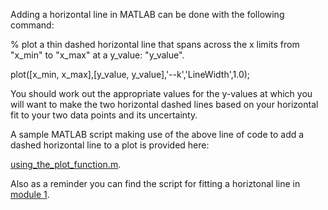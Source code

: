Adding a horizontal line in MATLAB can be done with the following command:

% plot a thin dashed horizontal line that spans across the x limits from "x_min" to "x_max" at a y_value: "y_value".

plot([x_min, x_max],[y_value, y_value],'--k','LineWidth',1.0);

You should work out the appropriate values for the y-values at which you will want to make the two horizontal dashed lines based on your horizontal fit to your two data points and its uncertainty.

A sample MATLAB script making use of the above line of code to add a dashed horizontal line to a plot is provided here:

[using_the_plot_function.m](using_the_plot_function.m).


Also as a reminder you can find the script for fitting a horiztonal line in [module 1](https://physics-50.github.io/Module-1/fit-horizontal-line).